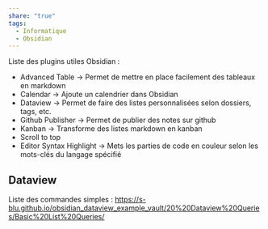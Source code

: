 ```yaml
---
share: "true"
tags:
  - Informatique
  - Obsidian
---
```


Liste des plugins utiles Obsidian :
- Advanced Table -> Permet de mettre en place facilement des tableaux en markdown
- Calendar -> Ajoute un calendrier dans Obsidian
- Dataview -> Permet de faire des listes personnalisées selon dossiers, tags, etc.
- Github Publisher -> Permet de publier des notes sur github
- Kanban -> Transforme des listes markdown en kanban
- Scroll to top
- Editor Syntax Highlight -> Mets les parties de code en couleur selon les mots-clés du langage spécifié

## Dataview
Liste des commandes simples :
https://s-blu.github.io/obsidian_dataview_example_vault/20%20Dataview%20Queries/Basic%20List%20Queries/
